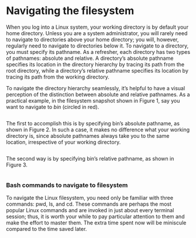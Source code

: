 # Navigating the filesystem

When you log into a Linux system, your working directory is by default your home directory. Unless you are a system administrator, you will rarely need to navigate to directories above your home directory; you will, however, regularly need to navigate to directories below it. To navigate to a directory, you must specify its pathname. As a refresher, each directory has two types of pathnames: absolute and relative. A directory’s absolute pathname specifies its location in the directory hierarchy by tracing its path from the root directory, while a directory’s relative pathname specifies its location by tracing its path from the working directory.&#x20;

To navigate the directory hierarchy seamlessly, it’s helpful to have a visual perception of the distinction between absolute and relative pathnames. As a practical example, in the filesystem snapshot shown in Figure 1, say you want to navigate to _bin_ (circled in red).

<figure><img src="https://lh5.googleusercontent.com/zhvz5mD3xu6o89CUIY3hJJkuab6SMH2xkwIXWL8k_gIhYGLCLTO6l8xSj8Vfb2BKycdrFo66aZgKgJhTP60Z2IvCJPtrCVNt214VY_0mAH5H1FdsmEl3pDKMwM1c4PKfGTBSZ2nmlDTdP1AxbfMtWL8" alt=""><figcaption></figcaption></figure>

The first to accomplish this is by specifying bin’s absolute pathname, as shown in Figure 2. In such a case, it makes no difference what your working directory is, since absolute pathnames always take you to the same location, irrespective of your working directory.&#x20;

<figure><img src="https://lh6.googleusercontent.com/fsuhMi2igXx5_uDBRqn13MQUrJi4ksQEh30Tdq7jU5n3nU3UeUPB1lQD2qJqX9DNqztHBgPh27yVLONYOe8Gxuub6Sc3diq8ix8xNczgqBvq_faelUp2N6ybmdcqWoWyEgqJc6YJXfFLkOpM7cabdr0" alt=""><figcaption></figcaption></figure>

The second way is by specifying bin’s relative pathname, as shown in Figure 3.&#x20;

<figure><img src="https://lh5.googleusercontent.com/FraWHki7SFmGbu8SBMKFuNxOKUKnujwUXhvGMeizYJB_CtG1Qcmh5lv-yeXghuSxeojlmpn1i-4pjrtnaBBQT20dXztNWHNvIreerEt0iZNMHNXtFhBifxYGM2G3Vn2NhKZK0yu8A_Gayw6J3SPAQ4Q" alt=""><figcaption></figcaption></figure>

### Bash commands to navigate to filesystem

To navigate the Linux filesystem, you need only be familiar with three commands: pwd, ls, and cd. These commands are perhaps the most popular Linux commands and are invoked in just about every terminal session; thus, it is worth your while to pay particular attention to them and make the effort to master them. The extra time spent now will be miniscule compared to the time saved later.&#x20;
